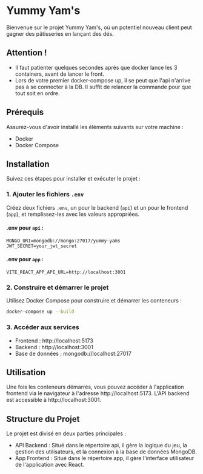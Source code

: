 # Yummy Yam's

Bienvenue sur le projet Yummy Yam's, où un potentiel nouveau client peut gagner des pâtisseries en lançant des dés.

## Attention !

- Il faut patienter quelques secondes après que docker lance les 3 containers, avant de lancer le front.
- Lors de votre premier docker-compose up, il se peut que l'api n'arrive pas à se connecter à la DB. Il suffit de relancer la commande pour que tout soit en ordre.



## Prérequis

Assurez-vous d'avoir installé les éléments suivants sur votre machine :
- Docker
- Docker Compose

## Installation

Suivez ces étapes pour installer et exécuter le projet :

### 1. Ajouter les fichiers `.env`

Créez deux fichiers `.env`, un pour le backend (`api`) et un pour le frontend (`app`), et remplissez-les avec les valeurs appropriées.

#### .env pour `api` :

```
MONGO_URI=mongodb://mongo:27017/yummy-yams
JWT_SECRET=your_jwt_secret
```


#### .env pour `app` :

```
VITE_REACT_APP_API_URL=http://localhost:3001
```



### 2. Construire et démarrer le projet

Utilisez Docker Compose pour construire et démarrer les conteneurs :

```sh
docker-compose up --build
```

### 3. Accéder aux services
- Frontend : http://localhost:5173
- Backend : http://localhost:3001
- Base de données : mongodb://localhost:27017

## Utilisation
Une fois les conteneurs démarrés, vous pouvez accéder à l'application frontend via le navigateur à l'adresse http://localhost:5173. L'API backend est accessible à http://localhost:3001.

## Structure du Projet
Le projet est divisé en deux parties principales :

- API Backend : Situé dans le répertoire api, il gère la logique du jeu, la gestion des utilisateurs, et la connexion à la base de données MongoDB.
- App Frontend : Situé dans le répertoire app, il gère l'interface utilisateur de l'application avec React.

